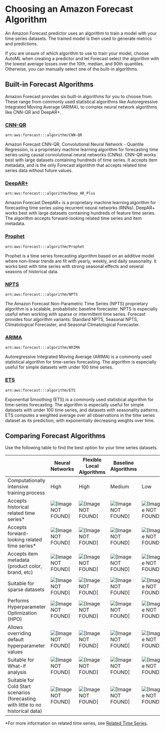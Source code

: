 # Choosing an Amazon Forecast Algorithm<a name="aws-forecast-choosing-recipes"></a>

An Amazon Forecast predictor uses an algorithm to train a model with your time series datasets\. The trained model is then used to generate metrics and predictions\. 

 If you are unsure of which algorithm to use to train your model, choose AutoML when creating a predictor and let Forecast select the algorithm with the lowest average losses over the 10th, median, and 90th quantiles\. Otherwise, you can manually select one of the built\-in algorithms\. 

## Built\-in Forecast Algorithms<a name="forecast-algos"></a>

 Amazon Forecast provides six built\-in algorithms for you to choose from\. These range from commonly used statistical algorithms like Autoregressive Integrated Moving Average \(ARIMA\), to complex neural network algorithms like CNN\-QR and DeepAR\+\. 

### [CNN\-QR](aws-forecast-algo-cnnqr.md)<a name="cnnqr"></a>

 `arn:aws:forecast:::algorithm/CNN-QR` 

 Amazon Forecast CNN\-QR, Convolutional Neural Network \- Quantile Regression, is a proprietary machine learning algorithm for forecasting time series using causal convolutional neural networks \(CNNs\)\. CNN\-QR works best with large datasets containing hundreds of time series\. It accepts item metadata, and is the only Forecast algorithm that accepts related time series data without future values\. 

### [DeepAR\+](aws-forecast-recipe-deeparplus.md)<a name="deeparplus"></a>

`arn:aws:forecast:::algorithm/Deep_AR_Plus`

 Amazon Forecast DeepAR\+ is a proprietary machine learning algorithm for forecasting time series using recurrent neural networks \(RNNs\)\. DeepAR\+ works best with large datasets containing hundreds of feature time series\. The algorithm accepts forward\-looking related time series and item metadata\. 

### [Prophet](aws-forecast-recipe-prophet.md)<a name="prophet"></a>

`arn:aws:forecast:::algorithm/Prophet`

 Prophet is a time series forecasting algorithm based on an additive model where non\-linear trends are fit with yearly, weekly, and daily seasonality\. It works best with time series with strong seasonal effects and several seasons of historical data\. 

### [NPTS](aws-forecast-recipe-npts.md)<a name="npts"></a>

`arn:aws:forecast:::algorithm/NPTS`

 The Amazon Forecast Non\-Parametric Time Series \(NPTS\) proprietary algorithm is a scalable, probabilistic baseline forecaster\. NPTS is especially useful when working with sparse or intermittent time series\. Forecast provides four algorithm variants: Standard NPTS, Seasonal NPTS, Climatological Forecaster, and Seasonal Climatological Forecaster\. 

### [ARIMA](aws-forecast-recipe-arima.md)<a name="arima"></a>

`arn:aws:forecast:::algorithm/ARIMA`

 Autoregressive Integrated Moving Average \(ARIMA\) is a commonly used statistical algorithm for time\-series forecasting\. The algorithm is especially useful for simple datasets with under 100 time series\. 

### [ETS](aws-forecast-recipe-ets.md)<a name="ets"></a>

`arn:aws:forecast:::algorithm/ETS`

 Exponential Smoothing \(ETS\) is a commonly used statistical algorithm for time\-series forecasting\. The algorithm is especially useful for simple datasets with under 100 time series, and datasets with seasonality patterns\. ETS computes a weighted average over all observations in the time series dataset as its prediction, with exponentially decreasing weights over time\. 

## Comparing Forecast Algorithms<a name="comparing-algos"></a>

 Use the following table to find the best option for your time series datasets\. 


|  | Neural Networks | Flexible Local Algorithms | Baseline Algorithms |  | CNN\-QR | DeepAR\+ | Prophet | NPTS | ARIMA | ETS | 
| --- | --- | --- | --- | --- | --- | --- | --- | --- | --- | --- | 
| Computationally intensive training process | High | High | Medium | Low | Low | Low | 
| Accepts historical related time series\* | ![\[Image NOT FOUND\]](http://docs.aws.amazon.com/forecast/latest/dg/images/icon-yes.png)  | ![\[Image NOT FOUND\]](http://docs.aws.amazon.com/forecast/latest/dg/images/icon-no.png)  | ![\[Image NOT FOUND\]](http://docs.aws.amazon.com/forecast/latest/dg/images/icon-no.png)  | ![\[Image NOT FOUND\]](http://docs.aws.amazon.com/forecast/latest/dg/images/icon-no.png)  | ![\[Image NOT FOUND\]](http://docs.aws.amazon.com/forecast/latest/dg/images/icon-no.png)  | ![\[Image NOT FOUND\]](http://docs.aws.amazon.com/forecast/latest/dg/images/icon-no.png)  | 
| Accepts forward\-looking related time series\* | ![\[Image NOT FOUND\]](http://docs.aws.amazon.com/forecast/latest/dg/images/icon-yes.png)  | ![\[Image NOT FOUND\]](http://docs.aws.amazon.com/forecast/latest/dg/images/icon-yes.png)  | ![\[Image NOT FOUND\]](http://docs.aws.amazon.com/forecast/latest/dg/images/icon-yes.png)  | ![\[Image NOT FOUND\]](http://docs.aws.amazon.com/forecast/latest/dg/images/icon-no.png)  | ![\[Image NOT FOUND\]](http://docs.aws.amazon.com/forecast/latest/dg/images/icon-no.png)  | ![\[Image NOT FOUND\]](http://docs.aws.amazon.com/forecast/latest/dg/images/icon-no.png)  | 
| Accepts item metadata \(product color, brand, etc\) | ![\[Image NOT FOUND\]](http://docs.aws.amazon.com/forecast/latest/dg/images/icon-yes.png)  | ![\[Image NOT FOUND\]](http://docs.aws.amazon.com/forecast/latest/dg/images/icon-yes.png)  | ![\[Image NOT FOUND\]](http://docs.aws.amazon.com/forecast/latest/dg/images/icon-no.png)  | ![\[Image NOT FOUND\]](http://docs.aws.amazon.com/forecast/latest/dg/images/icon-no.png)  | ![\[Image NOT FOUND\]](http://docs.aws.amazon.com/forecast/latest/dg/images/icon-no.png)  | ![\[Image NOT FOUND\]](http://docs.aws.amazon.com/forecast/latest/dg/images/icon-no.png)  | 
| Suitable for sparse datasets | ![\[Image NOT FOUND\]](http://docs.aws.amazon.com/forecast/latest/dg/images/icon-yes.png)  | ![\[Image NOT FOUND\]](http://docs.aws.amazon.com/forecast/latest/dg/images/icon-yes.png)  | ![\[Image NOT FOUND\]](http://docs.aws.amazon.com/forecast/latest/dg/images/icon-no.png)  | ![\[Image NOT FOUND\]](http://docs.aws.amazon.com/forecast/latest/dg/images/icon-yes.png)  | ![\[Image NOT FOUND\]](http://docs.aws.amazon.com/forecast/latest/dg/images/icon-no.png)  | ![\[Image NOT FOUND\]](http://docs.aws.amazon.com/forecast/latest/dg/images/icon-no.png)  | 
| Performs Hyperparameter Optimization \(HPO\) | ![\[Image NOT FOUND\]](http://docs.aws.amazon.com/forecast/latest/dg/images/icon-yes.png)  | ![\[Image NOT FOUND\]](http://docs.aws.amazon.com/forecast/latest/dg/images/icon-yes.png)  | ![\[Image NOT FOUND\]](http://docs.aws.amazon.com/forecast/latest/dg/images/icon-no.png)  | ![\[Image NOT FOUND\]](http://docs.aws.amazon.com/forecast/latest/dg/images/icon-no.png)  | ![\[Image NOT FOUND\]](http://docs.aws.amazon.com/forecast/latest/dg/images/icon-no.png)  | ![\[Image NOT FOUND\]](http://docs.aws.amazon.com/forecast/latest/dg/images/icon-no.png)  | 
| Allows overriding default hyperparameter values  | ![\[Image NOT FOUND\]](http://docs.aws.amazon.com/forecast/latest/dg/images/icon-yes.png)  | ![\[Image NOT FOUND\]](http://docs.aws.amazon.com/forecast/latest/dg/images/icon-yes.png)  | ![\[Image NOT FOUND\]](http://docs.aws.amazon.com/forecast/latest/dg/images/icon-no.png)  | ![\[Image NOT FOUND\]](http://docs.aws.amazon.com/forecast/latest/dg/images/icon-yes.png)  | ![\[Image NOT FOUND\]](http://docs.aws.amazon.com/forecast/latest/dg/images/icon-no.png)  | ![\[Image NOT FOUND\]](http://docs.aws.amazon.com/forecast/latest/dg/images/icon-no.png)  | 
| Suitable for What\-if analysis | ![\[Image NOT FOUND\]](http://docs.aws.amazon.com/forecast/latest/dg/images/icon-yes.png)  | ![\[Image NOT FOUND\]](http://docs.aws.amazon.com/forecast/latest/dg/images/icon-yes.png)  | ![\[Image NOT FOUND\]](http://docs.aws.amazon.com/forecast/latest/dg/images/icon-yes.png)  | ![\[Image NOT FOUND\]](http://docs.aws.amazon.com/forecast/latest/dg/images/icon-no.png)  | ![\[Image NOT FOUND\]](http://docs.aws.amazon.com/forecast/latest/dg/images/icon-no.png)  | ![\[Image NOT FOUND\]](http://docs.aws.amazon.com/forecast/latest/dg/images/icon-no.png)  | 
| Suitable for Cold Start scenarios \(forecasting with little to no historical data\) | ![\[Image NOT FOUND\]](http://docs.aws.amazon.com/forecast/latest/dg/images/icon-yes.png)  | ![\[Image NOT FOUND\]](http://docs.aws.amazon.com/forecast/latest/dg/images/icon-yes.png)  | ![\[Image NOT FOUND\]](http://docs.aws.amazon.com/forecast/latest/dg/images/icon-no.png)  | ![\[Image NOT FOUND\]](http://docs.aws.amazon.com/forecast/latest/dg/images/icon-no.png)  | ![\[Image NOT FOUND\]](http://docs.aws.amazon.com/forecast/latest/dg/images/icon-no.png)  | ![\[Image NOT FOUND\]](http://docs.aws.amazon.com/forecast/latest/dg/images/icon-no.png)  | 

\*For more information on related time series, see [Related Time Series](related-time-series-datasets.md)\. 